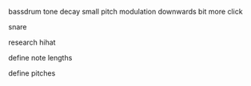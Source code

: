 bassdrum
tone
decay
small pitch modulation downwards
bit more click

snare

research hihat

define note lengths

define pitches
